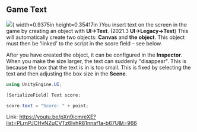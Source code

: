 ## Game Text

![](media/image18.png){ width=0.9375in height=0.35417in }You insert text on
the screen in the game by creating an object with **UI->Text**. (2021.3
**UI->Legacy->Text**) This will automatically create two objects: **Canvas**
and **the object**. This object must then be 'linked' to the script in the score
field – see below.

After you have created the object, it can be configured in
the **Inspector**. When you make the size larger, the text can suddenly
"disappear". This is because the box that the text is in is too
small. This is fixed by selecting the text and then adjusting the box size in
the **Scene**.

```csharp
using UnityEngine.UI;

[SerializeField] Text score;

score.text = "Score: " + point;
```

Link:
<https://youtu.be/pXn9icmreXE?list=PLrnPJCHvNZuCVTz6lvhR81nnaf1a-b67U&t=966>
